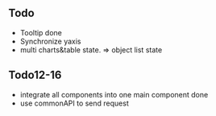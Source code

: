 ## Todo

+ Tooltip done
+ Synchronize yaxis
+ multi charts&table state. => object list state





## Todo12-16

+ integrate all components into one main component done
+ use commonAPI to send request